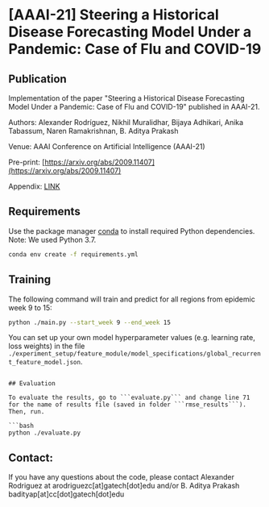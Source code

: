 # [AAAI-21] Steering a Historical Disease Forecasting Model Under a Pandemic: Case of Flu and COVID-19

## Publication

Implementation of the paper "Steering a Historical Disease Forecasting Model Under a Pandemic: Case of Flu and COVID-19" published in AAAI-21.

Authors: Alexander Rodríguez, Nikhil Muralidhar, Bijaya Adhikari, Anika Tabassum, Naren Ramakrishnan, B. Aditya Prakash

Venue: AAAI Conference on Artificial Intelligence (AAAI-21)

Pre-print: [https://arxiv.org/abs/2009.11407](https://arxiv.org/abs/2009.11407)

Appendix: [LINK](https://www.cc.gatech.edu/~acastillo41/assets/docs/aaai21-appendix.pdf)

## Requirements

Use the package manager [conda](https://docs.conda.io/en/latest/) to install required Python dependencies. Note: We used Python 3.7.

```bash
conda env create -f requirements.yml
```

## Training

The following command will train and predict for all regions from epidemic week 9 to 15:

```bash
python ./main.py --start_week 9 --end_week 15
```

You can set up your own model hyperparameter values (e.g. learning rate, loss weights) in the file ```./experiment_setup/feature_module/model_specifications/global_recurrent_feature_model.json```.

```

## Evaluation

To evaluate the results, go to ```evaluate.py``` and change line 71 for the name of results file (saved in folder ```rmse_results```). Then, run.

```bash
python ./evaluate.py
```

## Contact:

If you have any questions about the code, please contact Alexander Rodriguez at arodriguezc[at]gatech[dot]edu and/or B. Aditya Prakash badityap[at]cc[dot]gatech[dot]edu 


